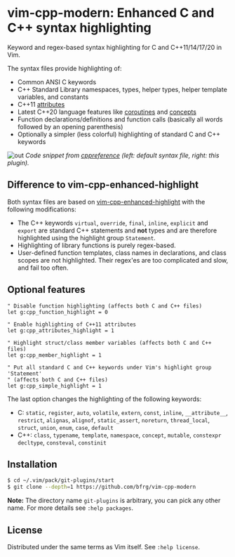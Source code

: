 # vim-cpp-modern: Enhanced C and C++ syntax highlighting

Keyword and regex-based syntax highlighting for C and C++11/14/17/20 in Vim.

The syntax files provide highlighting of:
- Common ANSI C keywords
- C++ Standard Library namespaces, types, helper types, helper template
  variables, and constants
- C++11 [attributes][attributes]
- Latest C++20 language features like [coroutines][coroutines] and
  [concepts][concepts]
- Function declarations/definitions and function calls (basically all words
  followed by an opening parenthesis)
- Optionally a simpler (less colorful) highlighting of standard C and C++
  keywords

![out](https://user-images.githubusercontent.com/6266600/97118850-a8902f00-170c-11eb-85c9-a5d2edd938a0.png)
_Code snippet from [cppreference][cppreference] (left: default syntax file,
right: this plugin)._


## Difference to vim-cpp-enhanced-highlight

Both syntax files are based on [vim-cpp-enhanced-highlight][octol] with the
following modifications:

- The C++ keywords `virtual`, `override`, `final`, `inline`, `explicit` and
  `export` are standard C++ statements and **not** types and are therefore
  highlighted using the highlight group `Statement`.
- Highlighting of library functions is purely regex-based.
- User-defined function templates, class names in declarations, and class scopes
  are not highlighted. Their regex'es are too complicated and slow, and fail too
  often.


## Optional features

```vim
" Disable function highlighting (affects both C and C++ files)
let g:cpp_function_highlight = 0

" Enable highlighting of C++11 attributes
let g:cpp_attributes_highlight = 1

" Highlight struct/class member variables (affects both C and C++ files)
let g:cpp_member_highlight = 1

" Put all standard C and C++ keywords under Vim's highlight group 'Statement'
" (affects both C and C++ files)
let g:cpp_simple_highlight = 1
```

The last option changes the highlighting of the following keywords:
- C: `static`, `register`, `auto`, `volatile`, `extern`, `const`, `inline`,
  `__attribute__`, `restrict`, `alignas`, `alignof`, `static_assert`,
  `noreturn`, `thread_local`, `struct`, `union`, `enum`, `case`, `default`
- C++: `class`, `typename`, `template`, `namespace`, `concept`, `mutable`,
  `constexpr` `decltype`, `consteval`, `constinit`


## Installation

```bash
$ cd ~/.vim/pack/git-plugins/start
$ git clone --depth=1 https://github.com/bfrg/vim-cpp-modern
```
**Note:** The directory name `git-plugins` is arbitrary, you can pick any other
name. For more details see `:help packages`.


## License

Distributed under the same terms as Vim itself. See `:help license`.


[cppreference]: https://en.cppreference.com/w/cpp/language/coroutines
[octol]: https://github.com/octol/vim-cpp-enhanced-highlight
[attributes]: https://en.cppreference.com/w/cpp/language/attributes
[coroutines]: https://en.cppreference.com/w/cpp/language/coroutines
[concepts]: https://en.cppreference.com/w/cpp/concepts
